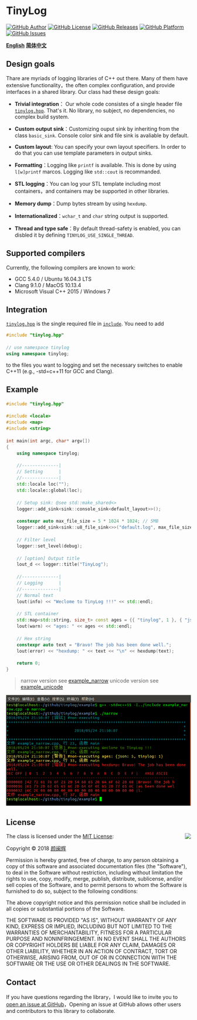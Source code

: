 # TinyLog

[![GitHub Author](https://img.shields.io/badge/author-%E9%A2%9C%E9%97%BD%E8%BE%89-blue.svg)](mailto:yanminhui163@163.com)
[![GitHub License](https://img.shields.io/badge/license-MIT-blue.svg)](https://www.github.com/yanminhui/tinylog/tree/master/LICENSE)
[![GitHub Releases](https://img.shields.io/github/release/yanminhui/tinylog.svg)](https://github.com/yanminhui/tinylog/releases)
[![GitHub Platform](https://img.shields.io/badge/platform-%20linux%20%7C%20macos%20%7C%20windows%20-brightgreen.svg)](https://github.com/yanminhui/tinylog/tree/master/README.md)
[![GitHub Issues](https://img.shields.io/github/issues/yanminhui/tinylog.svg)](https://github.com/yanminhui/tinylog/issues)

[**English**](https://github.com/yanminhui/tinylog/tree/master/README.md)    [**简体中文**](https://github.com/yanminhui/tinylog/tree/master/README_CN.md)

## Design goals

Thare are myriads of logging libraries of C++ out there. Many of them have extensive functionality，the often complex configuration, and provide interfaces in a shared library. Our class had these design goals:

- **Trivial integration**： Our whole code consistes of a single header file [`tinylog.hpp`](https://github.com/yanminhui/tinylog/tree/master/include/tinylog.hpp). That's it. No library, no subject, no dependencies, no complex build system.

- **Custom output sink**：Customizing ouput sink by inheriting from the class `basic_sink`. Console color sink and file sink is avaliable by default.

- **Custom layout**: You can specify your own layout specifiers. In order to do that you can use template parameters in output sinks.

- **Formatting**：Logging like `printf` is available. This is done by using `l[w]printf` marcos. Logging like `std::cout` is recommanded.

- **STL logging**：You can log your STL template including most containers，and containers may be supported in other libraries.

- **Memory dump**：Dump bytes stream by using `hexdump`.

- **Internationalized**：`wchar_t` and `char` string output is supported.

- **Thread and type safe**：By default thread-safety is enabled, you can disbled it  by defining `TINYLOG_USE_SINGLE_THREAD`.

## Supported compilers

Currently, the following compilers are known to work:

- GCC 5.4.0 / Ubuntu 16.04.3 LTS
- Clang 9.1.0 / MacOS 10.13.4
- Microsoft Visual C++ 2015 / Windows 7

## Integration

[`tinylog.hpp`](https://github.com/yanminhui/tinylog/tree/master/include/tinylog.hpp) is the single required file in [`include`](https://github.com/yanminhui/tinylog/tree/master/include). You need to add

~~~cpp
#include "tinylog.hpp"

// use namespace tinylog
using namespace tinylog;
~~~

to the files you want to logging and set the necessary switches to enable C++11 (e.g., -std=c++11 for GCC and Clang).

## Example

~~~cpp
#include "tinylog.hpp"

#include <locale>
#include <map>
#include <string>

int main(int argc, char* argv[])
{
    using namespace tinylog;

    //--------------|
    // Setting      |
    //--------------|
    std::locale loc("");
    std::locale::global(loc);

    // Setup sink: @see std::make_shared<>
    logger::add_sink<sink::console_sink<default_layout>>();

    constexpr auto max_file_size = 5 * 1024 * 1024; // 5MB
    logger::add_sink<sink::u8_file_sink<>>("default.log", max_file_size);

    // Filter level
    logger::set_level(debug);

    // [option] Output title
    lout_d << logger::title("TinyLog");

    //--------------|
    // Logging      |
    //--------------|
    // Normal text
    lout(info) << "Weclome to TinyLog !!!" << std::endl;

    // STL container
    std::map<std::string, size_t> const ages = {{ "tinylog", 1 }, { "json", 5 }};
    lout(warn) << "ages: " << ages << std::endl;

    // Hex string
    constexpr auto text = "Bravo! The job has been done well.";
    lout(error) << "hexdump: " << text << "\n" << hexdump(text);

    return 0;
}
~~~

> narrow version see [example_narrow](https://github.com/yanminhui/tinylog/tree/master/example/example_narrow.cpp)
> unicode version see [example_unicode](https://github.com/yanminhui/tinylog/tree/master/example/example_unicode.cpp)

![example_narrow](https://raw.githubusercontent.com/yanminhui/tinylog/master/example/example_narrow.png)

## License

<img align="right" src="http://opensource.org/trademarks/opensource/OSI-Approved-License-100x137.png">

The class is licensed under the [MIT License](http://opensource.org/licenses/MIT):

Copyright &copy; 2018 [颜闽辉](mailto:yanminhui163@163.com)

Permission is hereby granted, free of charge, to any person obtaining a copy
of this software and associated documentation files (the "Software"), to deal
in the Software without restriction, including without limitation the rights
to use, copy, modify, merge, publish, distribute, sublicense, and/or sell
copies of the Software, and to permit persons to whom the Software is
furnished to do so, subject to the following conditions:

The above copyright notice and this permission notice shall be included in all
copies or substantial portions of the Software.

THE SOFTWARE IS PROVIDED "AS IS", WITHOUT WARRANTY OF ANY KIND, EXPRESS OR
IMPLIED, INCLUDING BUT NOT LIMITED TO THE WARRANTIES OF MERCHANTABILITY,
FITNESS FOR A PARTICULAR PURPOSE AND NONINFRINGEMENT. IN NO EVENT SHALL THE
AUTHORS OR COPYRIGHT HOLDERS BE LIABLE FOR ANY CLAIM, DAMAGES OR OTHER
LIABILITY, WHETHER IN AN ACTION OF CONTRACT, TORT OR OTHERWISE, ARISING FROM,
OUT OF OR IN CONNECTION WITH THE SOFTWARE OR THE USE OR OTHER DEALINGS IN THE
SOFTWARE.

## Contact

If you have questions regarding the library，I would like to invite you to [open an issue at GitHub](https://github.com/yanminhui/tinylog/issues/new)，Opening an issue at GitHub allows other users and contributors to this library to collaborate.
